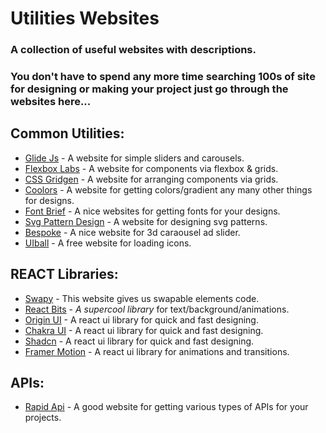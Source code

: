 # Utilities Websites

### A collection of useful websites with descriptions.
### You don't have to spend any more time searching 100s of site for designing or making your project just go through the websites here...

## Common Utilities:

- [Glide Js](https://glidejs.com/) - A website for simple sliders and carousels.
- [Flexbox Labs](https://flexboxlabs.netlify.app/) - A website for components via flexbox & grids.
- [CSS Gridgen](https://www.tailwindgen.com/) - A website for arranging components via grids. 
- [Coolors](https://coolors.co/) - A website for getting colors/gradient any many other things for designs.
- [Font Brief](https://www.fontbrief.com/fontbrief) - A nice websites for getting fonts for your designs. 
- [Svg Pattern Design](https://svg.designcode.io/) - A website for designing svg patterns.
- [Bespoke](https://markdalgleish.com/projects/bespoke.js/) - A nice website for 3d caraousel ad slider.
- [UIball](https://uiball.com/ldrs/) - A free website for loading icons.

## REACT Libraries:
- [Swapy](https://swapy.tahazsh.com/) - This website gives us swapable elements code. 
- [React Bits](https://www.reactbits.dev/) - *A supercool library* for text/background/animations.
- [Origin UI](https://originui.com/) - A react ui library for quick and fast designing.
- [Chakra UI](https://chakra-ui.com/) - A react ui library for quick and fast designing.
- [Shadcn](https://ui.shadcn.com/) - A react ui library for quick and fast designing.
- [Framer Motion](https://motion.dev/) - A react ui library for animations and transitions.

## APIs:
- [Rapid Api](https://rapidapi.com/) - A good website for getting various types of APIs for your projects.
